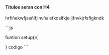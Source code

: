 #### Titulos seran con H4

hrflñekwfjseñlfjlnvñalsfkdslfkjelijfnvkjrfsflgkndk

´´´js

funtion setup(){

}
codigo
´´´
